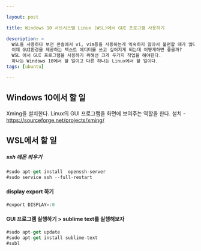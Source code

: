 ```yaml
---

layout: post

title: Windows 10 서브시스템 Linux (WSL)에서 GUI 프로그램 사용하기

description: >
  WSL을 사용하다 보면 콘솔에서 vi, vim등을 사용하는게 익숙하지 않아서 불편할 때가 많다. 
  이때 GUI환경을 제공하는 텍스트 에디터를 쓰고 싶어지게 되는데 어떻게하면 좋을까? 
  WSL 에서 GUI 프로그램을 사용하기 위해선 크게 두가지 작업을 해야한다.
  하나는 Windows 10에서 할 일이고 다른 하나는 Linux에서 할 일이다.
tags: [ubuntu]

---
```


## Windows 10에서 할 일
Xming을 설치한다. Linux의 GUI 프로그램을 화면에 보여주는 역할을 한다.
설치 - https://sourceforge.net/projects/xming/

## WSL에서 할 일
##### ssh 데몬 띄우기
~~~js
#sudo apt-get install  openssh-server
#sudo service ssh --full-restart
~~~

#### display export 하기
~~~js
#export DISPLAY=:0
~~~

#### GUI 프로그램 실행하기 > sublime text를 실행해보자


~~~js
#sudo apt-get update
#sudo apt-get install sublime-text
#subl
~~~
